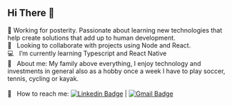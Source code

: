 ## Hi There 👋 

 🎯  Working for posterity. Passionate about learning new technologies that help create solutions that add up to human development.
 <br/> :purple_heart: &nbsp; Looking to collaborate with projects using Node and React.
 <br/> :computer: &nbsp; I’m currently learning Typescript and React Native 
 <br/> 💬  &nbsp; About me: My family above everything, I enjoy technology and investments in general also as a hobby once a week I have to play soccer, tennis, cycling or kayak.<br/>
 <br/> :email: &nbsp; How to reach me: [![Linkedin Badge](https://img.shields.io/badge/-FelipeCosta-blue?style=flat-square&logo=Linkedin&logoColor=white&link=https://www.linkedin.com/in/felipe-costa-805bb7119/)](https://www.linkedin.com/in/felipe-costa-805bb7119/) 
| 
[![Gmail Badge](https://img.shields.io/badge/-felipejsilvacosta@gmail.com-c14438?style=flat-square&logo=Gmail&logoColor=white&link=mailto:felipejsilvacosta@gmail.com)](mailto:felipejsilvacosta@gmail.com)
